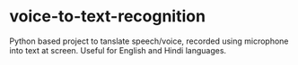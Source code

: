 # voice-to-text-recognition
Python based project to tanslate speech/voice, recorded using microphone into text at screen. Useful for English and Hindi languages. 
